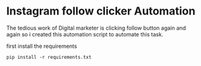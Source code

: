 # Instagram follow clicker Automation

The tedious work of Digital marketer is clicking follow button again and again so i created this automation script to automate this task.

first install the requirements


    pip install -r requirements.txt
